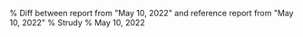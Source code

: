 % Diff between report from "May 10, 2022" and reference report from "May 10, 2022"
% Strudy
% May 10, 2022


